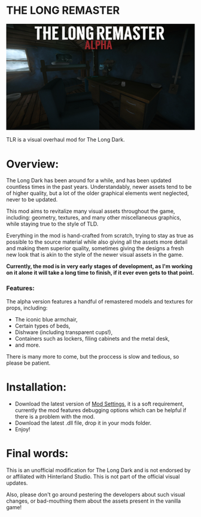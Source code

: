 # THE LONG REMASTER

![Thumbnail](https://raw.githubusercontent.com/DemonBunnyBon/TLR-TheLongRemaster/refs/heads/main/Images/Thumb_TLR.jpg)

TLR is a visual overhaul mod for The Long Dark.

# Overview:

The Long Dark has been around for a while, and has been updated countless times in the past years. Understandably, newer assets tend to be of higher quality, but a lot of the older graphical elements went neglected, never to be updated.


This mod aims to revitalize many visual assets throughout the game, including: geometry, textures, and many other miscellaneous graphics, while staying true to the style of TLD.


Everything in the mod is hand-crafted from scratch, trying to stay as true as possible to the source material while also giving all the assets more detail and making them superior quality, sometimes giving the designs a fresh new look that is akin to the style of the newer visual assets in the game.


**Currently, the mod is in very early stages of development, as I'm working on it alone it will take a long time to finish, if it ever even gets to that point.**

### Features:

The alpha version features a handful of remastered models and textures for props, including:

- The iconic blue armchair,
- Certain types of beds,
- Dishware (including transparent cups!),
- Containers such as lockers, filing cabinets and the metal desk,
- and more.

There is many more to come, but the proccess is slow and tedious, so please be patient.

# Installation:

- Download the latest version of [Mod Settings](https://github.com/DigitalzombieTLD/ModSettings/releases), it is a soft requirement, currently the mod features debugging options which can be helpful if there is a problem with the mod.
- Download the latest .dll file, drop it in your mods folder.
- Enjoy!


# Final words:
This is an unofficial modification for The Long Dark and is not endorsed by or affiliated with Hinterland Studio. This is not part of the official visual updates.

Also, please don't go around pestering the developers about such visual changes, or bad-mouthing them about the assets present in the vanilla game!
